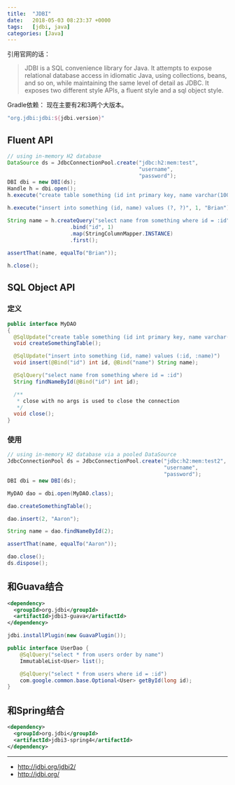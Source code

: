```yaml
---
title:  "JDBI"
date:   2018-05-03 08:23:37 +0000
tags:   [jdbi, java]
categories: [Java]
---
```


引用官网的话：
> JDBI is a SQL convenience library for Java. It attempts to expose relational database access in idiomatic Java, using collections, beans, and so on, while maintaining the same level of detail as JDBC. It exposes two different style APIs, a fluent style and a sql object style.

Gradle依赖： 现在主要有2和3两个大版本。
```groovy
"org.jdbi:jdbi:${jdbi.version}"
```

## Fluent API
```java
// using in-memory H2 database
DataSource ds = JdbcConnectionPool.create("jdbc:h2:mem:test",
                                          "username",
                                          "password");
DBI dbi = new DBI(ds);
Handle h = dbi.open();
h.execute("create table something (id int primary key, name varchar(100))");

h.execute("insert into something (id, name) values (?, ?)", 1, "Brian");

String name = h.createQuery("select name from something where id = :id")
                    .bind("id", 1)
                    .map(StringColumnMapper.INSTANCE)
                    .first();
                    
assertThat(name, equalTo("Brian"));

h.close();
```

## SQL Object API

### 定义
```java
public interface MyDAO
{
  @SqlUpdate("create table something (id int primary key, name varchar(100))")
  void createSomethingTable();

  @SqlUpdate("insert into something (id, name) values (:id, :name)")
  void insert(@Bind("id") int id, @Bind("name") String name);

  @SqlQuery("select name from something where id = :id")
  String findNameById(@Bind("id") int id);

  /**
   * close with no args is used to close the connection
   */
  void close();
}
```

### 使用
```java
// using in-memory H2 database via a pooled DataSource
JdbcConnectionPool ds = JdbcConnectionPool.create("jdbc:h2:mem:test2",
                                                  "username",
                                                  "password");
DBI dbi = new DBI(ds);

MyDAO dao = dbi.open(MyDAO.class);

dao.createSomethingTable();

dao.insert(2, "Aaron");

String name = dao.findNameById(2);

assertThat(name, equalTo("Aaron"));

dao.close();
ds.dispose();
```

## 和Guava结合

```xml
<dependency>
  <groupId>org.jdbi</groupId>
  <artifactId>jdbi3-guava</artifactId>
</dependency>
```

```java
jdbi.installPlugin(new GuavaPlugin());

public interface UserDao {
    @SqlQuery("select * from users order by name")
    ImmutableList<User> list();

    @SqlQuery("select * from users where id = :id")
    com.google.common.base.Optional<User> getById(long id);
}
```

## 和Spring结合
```xml
<dependency>
  <groupId>org.jdbi</groupId>
  <artifactId>jdbi3-spring4</artifactId>
</dependency>
```


---
- http://jdbi.org/jdbi2/
- http://jdbi.org/
